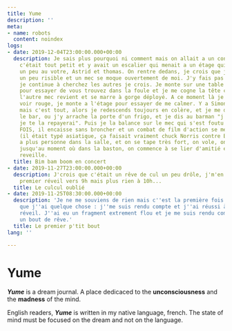 ```yaml
---
title: Yume
description: ''
meta:
- name: robots
  content: noindex
logs:
- date: 2019-12-04T23:00:00.000+00:00
  description: Je sais plus pourquoi ni comment mais on allait a un concert avec simon,
    c'était tout petit et y avait un escalier qui menait a un étage qui ressemblait
    un peu au votre, Astrid et thomas. On rentre dedans, je crois que je fais un truc
    un peu risible et un mec se moque ouvertement de moi. J'y fais pas attention et
    je continue à cherchez les autres je crois. Je monte sur une table qui était la
    pour essayer de vous trouvez dans la foule et je me cogne la tête contre un truc,
    l'autre mec revient et se marre à gorge déployé. A ce moment là je commence a
    voir rouge, je monte a l'étage pour essayer de me calmer. Y a Simon aux toilettes
    mais c'est tout, alors je redescends toujours en colère, et je me dirige vers
    le bar, ou j'y arrache la porte d'un frigo, et je dis au barman "j'suis désolé,
    je te la repayerai". Puis je la balance sur le mec qui s'est foutu de moi, DEUX
    FOIS, il encaisse sans broncher et un combat de film d'action se met en place
    (il était typé asiatique, ça faisait vraiment chuck Norris contre Bruce Lee) y
    a plus personne dans la salle, et on se tape très fort, on vole, on saigne, etc
    jusqu'au moment où dans la baston, on commence à se lier d'amitié et boom je me
    reveille.
  title: Bim bam boom en concert
- date: 2019-11-27T23:00:00.000+00:00
  description: J'crois que c'était un rêve de cul un peu drôle, j'm'en souvenais au
    premier réveil vers 9h mais plus rien à 10h...
  title: Le culcul oublié
- date: 2019-11-25T08:30:00.000+00:00
  description: 'Je ne me souviens de rien mais c''est la première fois depuis longtemps
    que j''ai quelque chose : j''me suis rendu compte et j''ai réussi à y penser au
    réveil. J''ai eu un fragment extrement flou et je me suis rendu compte que c''était
    un bout de rêve.'
  title: Le premier p'tit bout
lang: ''

---
```

# Yume

**_Yume_** is a dream journal. A place dedicaced to the **unconsciousness** and the **madness** of the mind.

English readers, **_Yume_** is written in my native language, french. The state of mind must be focused on the dream and not on the language.